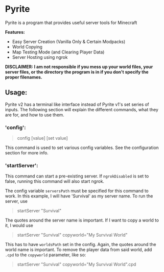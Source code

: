 # Pyrite

Pyrite is a program that provides useful server tools for Minecraft


**Features:**
* Easy Server Creation (Vanilla Only & Certain Modpacks)
* World Copying
* Map Testing Mode (and Clearing Player Data)
* Server Hosting using ngrok

**DISCLAIMER: I am not responsible if you mess up your world files, your server files, or the directory the program is in if you don't specify the proper filenames.**

## Usage:
Pyrite v2 has a terminal like interface instead of Pyrite v1's set series of inputs. 
The following section will explain the different commands, what they are for, and how to use them.

### 'config':
> config [value] [set value]

This command is used to set various config variables. See the configuration section for more info.

### 'startServer':
This command can start a pre-existing server. If `ngrokDisabled` is set to false, running this command will also start ngrok.

The config variable `serversPath` must be specified for this command to work.
In this example, I will have 'Survival' as my server name.
To run the server, use 
> startServer "Survival"

The quotes around the server name is important. 
If I want to copy a world to it, I would use 
> startServer "Survival" copyworld="My Survival World"

This has to have `worldsPath` set in the config. Again, the quotes around the world name is important. To remove the player data from said world, add `.cpd` to the `copyworld` parameter, like so:
> startServer "Survival" copyworld="My Survival World".cpd


